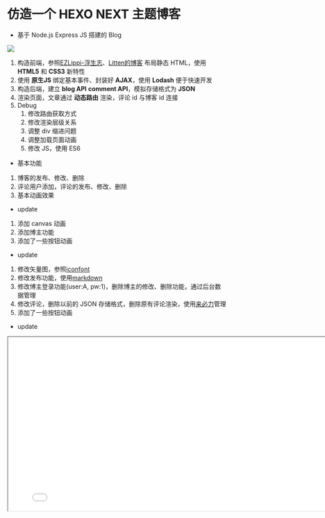 # 仿造一个 HEXO NEXT 主题博客

- 基于 Node.js Express JS 搭建的 Blog

![](Crayoncyann.github.io/博客示例图.png)

1. 构造前端，参照[EZLippi-浮生志](https://www.ezlippi.com)、[Litten的博客](http://litten.me/) 布局静态 HTML，使用 **HTML5** 和 **CSS3** 新特性
2. 使用 **原生JS** 绑定基本事件、封装好 **AJAX**，使用 **Lodash** 便于快速开发
3. 构造后端，建立 **blog API** **comment API**，模拟存储格式为 **JSON**
4. 渲染页面，文章通过 **动态路由** 渲染，评论 id 与博客 id 连接
5. Debug
    1. 修改路由获取方式
    2. 修改渲染层级关系
    3. 调整 div 缩进问题
    4. 调整加载页面动画
    5. 修改 JS，使用 ES6

- 基本功能

1. 博客的发布、修改、删除
2. 评论用户添加，评论的发布、修改、删除
3. 基本动画效果

- update

1. 添加 canvas 动画
2. 添加博主功能
3. 添加了一些按钮动画

- update

1. 修改矢量图，参照[iconfont](http://www.iconfont.cn/)
2. 修改发布功能，使用[markdown](http://www.jianshu.com/p/q81RER)
3. 修改博主登录功能(user:A, pw:1)，删除博主的修改、删除功能，通过后台数据管理
4. 修改评论，删除以前的 JSON 存储格式，删除原有评论渲染，使用[来必力](https://livere.com/)管理
5. 添加了一些按钮动画

- update

<iframe height=400 width=800 src="Crayoncyann.github.io/网页音乐播放器插件.gif">

1. 添加页面底部的音乐播放器，参照[网易云音乐](http://music.163.com/)，添加了一些音乐
2. 添加一些 alert
3. 优化了页面动画效果
